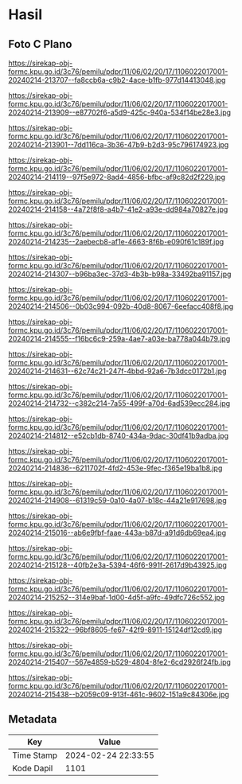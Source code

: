 # Hasil

## Foto C Plano

https://sirekap-obj-formc.kpu.go.id/3c76/pemilu/pdpr/11/06/02/20/17/1106022017001-20240214-213707--fa8ccb6a-c9b2-4ace-b1fb-977d14413048.jpg

https://sirekap-obj-formc.kpu.go.id/3c76/pemilu/pdpr/11/06/02/20/17/1106022017001-20240214-213909--e87702f6-a5d9-425c-940a-534f14be28e3.jpg

https://sirekap-obj-formc.kpu.go.id/3c76/pemilu/pdpr/11/06/02/20/17/1106022017001-20240214-213901--7dd116ca-3b36-47b9-b2d3-95c796174923.jpg

https://sirekap-obj-formc.kpu.go.id/3c76/pemilu/pdpr/11/06/02/20/17/1106022017001-20240214-214119--97f5e972-8ad4-4856-bfbc-af9c82d2f229.jpg

https://sirekap-obj-formc.kpu.go.id/3c76/pemilu/pdpr/11/06/02/20/17/1106022017001-20240214-214158--4a72f8f8-a4b7-41e2-a93e-dd984a70827e.jpg

https://sirekap-obj-formc.kpu.go.id/3c76/pemilu/pdpr/11/06/02/20/17/1106022017001-20240214-214235--2aebecb8-af1e-4663-8f6b-e090f61c189f.jpg

https://sirekap-obj-formc.kpu.go.id/3c76/pemilu/pdpr/11/06/02/20/17/1106022017001-20240214-214307--b96ba3ec-37d3-4b3b-b98a-33492ba91157.jpg

https://sirekap-obj-formc.kpu.go.id/3c76/pemilu/pdpr/11/06/02/20/17/1106022017001-20240214-214506--0b03c994-092b-40d8-8067-6eefacc408f8.jpg

https://sirekap-obj-formc.kpu.go.id/3c76/pemilu/pdpr/11/06/02/20/17/1106022017001-20240214-214555--f16bc6c9-259a-4ae7-a03e-ba778a044b79.jpg

https://sirekap-obj-formc.kpu.go.id/3c76/pemilu/pdpr/11/06/02/20/17/1106022017001-20240214-214631--62c74c21-247f-4bbd-92a6-7b3dcc0172b1.jpg

https://sirekap-obj-formc.kpu.go.id/3c76/pemilu/pdpr/11/06/02/20/17/1106022017001-20240214-214732--c382c214-7a55-499f-a70d-6ad539ecc284.jpg

https://sirekap-obj-formc.kpu.go.id/3c76/pemilu/pdpr/11/06/02/20/17/1106022017001-20240214-214812--e52cb1db-8740-434a-9dac-30df41b9adba.jpg

https://sirekap-obj-formc.kpu.go.id/3c76/pemilu/pdpr/11/06/02/20/17/1106022017001-20240214-214836--6211702f-4fd2-453e-9fec-f365e19ba1b8.jpg

https://sirekap-obj-formc.kpu.go.id/3c76/pemilu/pdpr/11/06/02/20/17/1106022017001-20240214-214908--61319c59-0a10-4a07-b18c-44a21e917698.jpg

https://sirekap-obj-formc.kpu.go.id/3c76/pemilu/pdpr/11/06/02/20/17/1106022017001-20240214-215016--ab6e9fbf-faae-443a-b87d-a91d6db69ea4.jpg

https://sirekap-obj-formc.kpu.go.id/3c76/pemilu/pdpr/11/06/02/20/17/1106022017001-20240214-215128--40fb2e3a-5394-46f6-991f-2617d9b43925.jpg

https://sirekap-obj-formc.kpu.go.id/3c76/pemilu/pdpr/11/06/02/20/17/1106022017001-20240214-215252--314e9baf-1d00-4d5f-a9fc-49dfc726c552.jpg

https://sirekap-obj-formc.kpu.go.id/3c76/pemilu/pdpr/11/06/02/20/17/1106022017001-20240214-215322--96bf8605-fe67-42f9-8911-15124df12cd9.jpg

https://sirekap-obj-formc.kpu.go.id/3c76/pemilu/pdpr/11/06/02/20/17/1106022017001-20240214-215407--567e4859-b529-4804-8fe2-6cd2926f24fb.jpg

https://sirekap-obj-formc.kpu.go.id/3c76/pemilu/pdpr/11/06/02/20/17/1106022017001-20240214-215438--b2059c09-913f-461c-9602-151a9c84306e.jpg


## Metadata

| Key        | Value               |
| ---------- | ------------------- |
| Time Stamp | 2024-02-24 22:33:55 |
| Kode Dapil | 1101                |



